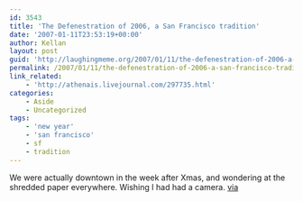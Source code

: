 ```yaml
---
id: 3543
title: 'The Defenestration of 2006, a San Francisco tradition'
date: '2007-01-11T23:53:19+00:00'
author: Kellan
layout: post
guid: 'http://laughingmeme.org/2007/01/11/the-defenestration-of-2006-a-san-francisco-tradition/'
permalink: /2007/01/11/the-defenestration-of-2006-a-san-francisco-tradition/
link_related:
    - 'http://athenais.livejournal.com/297735.html'
categories:
    - Aside
    - Uncategorized
tags:
    - 'new year'
    - 'san francisco'
    - sf
    - tradition
---
```


We were actually downtown in the week after Xmas, and wondering at the shredded paper everywhere. Wishing I had had a camera. [via](http://www.whump.com/moreLikeThis/2006/12/30/the-defenestration-of-2006/)